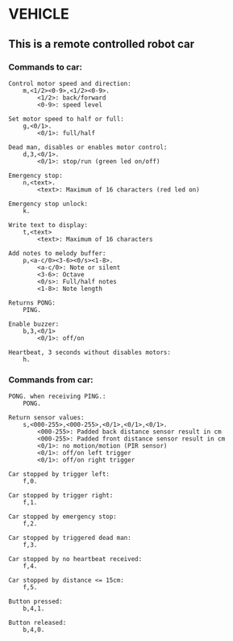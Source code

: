# VEHICLE

## This is a remote controlled robot car

### Commands to car:

    Control motor speed and direction:
        m,<1/2><0-9>,<1/2><0-9>.
            <1/2>: back/forward
            <0-9>: speed level
            
    Set motor speed to half or full:
        g,<0/1>.
            <0/1>: full/half

    Dead man, disables or enables motor control:
        d,3,<0/1>.
            <0/1>: stop/run (green led on/off)
    
    Emergency stop:
        n,<text>.
            <text>: Maximum of 16 characters (red led on)
    
    Emergency stop unlock:
        k.
    
    Write text to display:
        t,<text>
            <text>: Maximum of 16 characters
    
    Add notes to melody buffer:
        p,<a-c/0><3-6><0/s><1-8>.
            <a-c/0>: Note or silent
            <3-6>: Octave
            <0/s>: Full/half notes
            <1-8>: Note length
    
    Returns PONG:
        PING.
    
    Enable buzzer:
        b,3,<0/1>
            <0/1>: off/on
    
    Heartbeat, 3 seconds without disables motors:
        h.

### Commands from car:

    PONG. when receiving PING.:
        PONG.
    
    Return sensor values:
        s,<000-255>,<000-255>,<0/1>,<0/1>,<0/1>.
            <000-255>: Padded back distance sensor result in cm
            <000-255>: Padded front distance sensor result in cm
            <0/1>: no motion/motion (PIR sensor)
            <0/1>: off/on left trigger
            <0/1>: off/on right trigger
    
    Car stopped by trigger left:
        f,0.

    Car stopped by trigger right:
        f,1.

    Car stopped by emergency stop:
        f,2.

    Car stopped by triggered dead man:
        f,3.

    Car stopped by no heartbeat received:
        f,4.

    Car stopped by distance <= 15cm:
        f,5.

    Button pressed:
        b,4,1.

    Button released:
        b,4,0.
